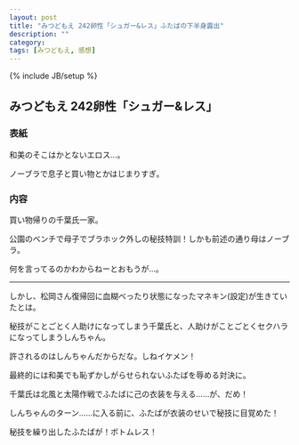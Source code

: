 ```yaml
---
layout: post
title: "みつどもえ 242卵性「シュガー&レス」ふたばの下半身露出"
description: ""
category: 
tags: [みつどもえ, 感想]
---
```

{% include JB/setup %}

## みつどもえ 242卵性「シュガー&レス」

### 表紙

和美のそこはかとないエロス…。

ノーブラで息子と買い物とかはじまりすぎ。

### 内容

買い物帰りの千葉氏一家。

公園のベンチで母子でブラホック外しの秘技特訓！しかも前述の通り母はノーブラ。

何を言ってるのかわからねーとおもうが…。

---

しかし、松岡さん復帰回に血糊べったり状態になったマネキン(設定)が生きていたとは。

秘技がことごとく人助けになってしまう千葉氏と、人助けがことごとくセクハラになってしまうしんちゃん。

許されるのはしんちゃんだからだな。しねイケメン！

最終的には和美でも恥ずかしがらせられないふたばを辱める対決に。

千葉氏は北風と太陽作戦でふたばに己の衣装を与える……が、だめ！

しんちゃんのターン……に入る前に、ふたばが衣装のせいで秘技に目覚めた！

秘技を繰り出したふたばが！ボトムレス！